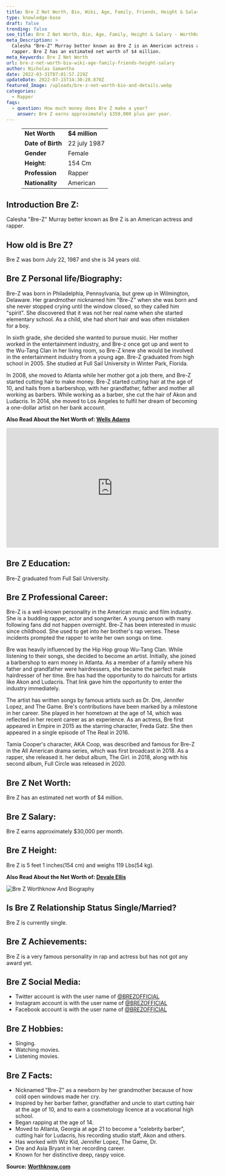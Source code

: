 ```yaml
---
title: Bre Z Net Worth, Bio, Wiki, Age, Family, Friends, Height & Salary
type: knowledge-base
draft: false
trending: false
seo_title: Bre Z Net Worth, Bio, Age, Family, Height & Salary - WorthKnow
meta_Description: >
  Calesha "Bre-Z" Murray better known as Bre Z is an American actress and
  rapper. Bre Z has an estimated net worth of $4 million.
meta_Keywords: Bre Z Net Worth
url: bre-z-net-worth-bio-wiki-age-family-friends-height-salary
author: Nicholas Samantha
date: 2022-03-31T07:01:57.229Z
updateDate: 2022-07-15T14:30:28.870Z
featured_Image: /uploads/bre-z-net-worth-bio-and-details.webp
categories:
  - Rapper
faqs:
  - question: How much money does Bre Z make a year?
    answer: Bre Z earns approximately $350,000 plus per year.
---
```

<figure class="wp-block-table is-style-stripes">
  <table>
    <tbody>
      <tr>
        <td>
          <strong>Net Worth</strong>
        </td>
        <td>
          <strong>$4 million</strong>
        </td>
      </tr>
      <tr>
        <td>
          <strong>Date of Birth</strong>
        </td>
        <td>22 july 1987</td>
      </tr>
      <tr>
        <td>
          <strong>Gender</strong>
        </td>
        <td>Female</td>
      </tr>
      <tr>
        <td>
          <strong>Height:</strong>
        </td>
        <td>154 Cm</td>
      </tr>
      <tr>
        <td>
          <strong>Profession</strong>
        </td>
        <td>Rapper</td>
      </tr>
      <tr>
        <td>
          <strong>Nationality</strong>
        </td>
        <td>American</td>
      </tr>
    </tbody>
  </table>
</figure>

## **Introduction Bre Z:**

Calesha "Bre-Z" Murray better known as Bre Z is an American actress and rapper.

## **How old is Bre Z?**

Bre Z was born July 22, 1987 and she is 34 years old.

## **Bre Z Personal life/Biography:**

Bre-Z was born in Philadelphia, Pennsylvania, but grew up in Wilmington, Delaware. Her grandmother nicknamed him "Bre-Z" when she was born and she never stopped crying until the window closed, so they called him "spirit". She discovered that it was not her real name when she started elementary school. As a child, she had short hair and was often mistaken for a boy.

In sixth grade, she decided she wanted to pursue music. Her mother worked in the entertainment industry, and Bre-z once got up and went to the Wu-Tang Clan in her living room, so Bre-Z knew she would be involved in the entertainment industry from a young age. Bre-Z graduated from high school in 2005. She studied at Full Sail University in Winter Park, Florida.

In 2008, she moved to Atlanta while her mother got a job there, and Bre-Z started cutting hair to make money. Bre-Z started cutting hair at the age of 10, and hails from a barbershop, with her grandfather, father and mother all working as barbers. While working as a barber, she cut the hair of Akon and Ludacris. In 2014, she moved to Los Angeles to fulfil her dream of becoming a one-dollar artist on her bank account.

**Also Read About the Net Worth of: <a href="https://worthknow.com/wells-adams-net-worth-bio-wiki-age-family-friends-height-salary/" target="_blank" rel="noopener">Wells Adams</a>**

<iframe width="560" height="315" src="https://www.youtube.com/embed/n16Q8T0Rdoo" title="YouTube video player" frameborder="0" allow="accelerometer; autoplay; clipboard-write; encrypted-media; gyroscope; picture-in-picture" allowfullscreen></iframe>

## **Bre Z Education:**

Bre-Z graduated from Full Sail University.

## **Bre Z Professional Career:**

Bre-Z is a well-known personality in the American music and film industry. She is a budding rapper, actor and songwriter. A young person with many following fans did not happen overnight. Bre-Z has been interested in music since childhood. She used to get into her brother's rap verses. These incidents prompted the rapper to write her own songs on time.

Bre was heavily influenced by the Hip Hop group Wu-Tang Clan. While listening to their songs, she decided to become an artist. Initially, she joined a barbershop to earn money in Atlanta. As a member of a family where his father and grandfather were hairdressers, she became the perfect male hairdresser of her time. Bre has had the opportunity to do haircuts for artists like Akon and Ludacris. That link gave him the opportunity to enter the industry immediately.

The artist has written songs by famous artists such as Dr. Dre, Jennifer Lopez, and The Game. Bre's contributions have been marked by a milestone in her career. She played in her hometown at the age of 14, which was reflected in her recent career as an experience. As an actress, Bre first appeared in Empire in 2015 as the starring character, Freda Gatz. She then appeared in a single episode of The Real in 2016.

Tamia Cooper's character, AKA Coop, was described and famous for Bre-Z in the All American drama series, which was first broadcast in 2018. As a rapper, she released it. her debut album, The Girl. in 2018, along with his second album, Full Circle was released in 2020.

## **Bre Z Net Worth:**

Bre Z has an estimated net worth of $4 million.

## **Bre Z Salary:**

Bre Z earns approximately $30,000 per month.

## **Bre Z Height:**

Bre Z is 5 feet 1 inches(154 cm) and weighs 119 Lbs(54 kg).

**Also Read About the Net Worth of: <a href="https://worthknow.com/devale-ellis-net-worth-bio-age-family-friends-height-salary/" target="_blank" rel="noopener">Devale Ellis</a>**

![Bre Z Worthknow And Biography](/uploads/bre-z-net-worth-.webp)

## Is Bre Z Relationship Status Single/Married?

Bre Z is currently single.

## **Bre Z Achievements:**

Bre Z is a very famous personality in rap and actress but has not got any award yet.

## **Bre Z Social Media:**

* Twitter account is with the user name of <a href="https://twitter.com/brezofficial" target="_blank" rel="nofollow" rel="noopener">@BREZOFFICIAL</a>
* Instagram account is with the user name of <a href="https://www.instagram.com/brezofficial/" target="_blank" rel="nofollow" rel="noopener">@BREZOFFICIAL</a>
* Facebook account is with the user name of <a href="https://www.facebook.com/WHOISBREZ" target="_blank" rel="nofollow" rel="noopener">@BREZOFFICIAL</a>

## Bre Z Hobbies:

* Singing.
* Watching movies.
* Listening movies.

## **Bre Z Facts:**

* Nicknamed "Bre-Z" as a newborn by her grandmother because of how cold open windows made her cry.
* Inspired by her barber father, grandfather and uncle to start cutting hair at the age of 10, and to earn a cosmetology licence at a vocational high school.
* Began rapping at the age of 14.
* Moved to Atlanta, Georgia at age 21 to become a "celebrity barber", cutting hair for Ludacris, his recording studio staff, Akon and others.
* Has worked with Wiz Kid, Jennifer Lopez, The Game, Dr.
* Dre and Asia Bryant in her recording career.
* Known for her distinctive deep, raspy voice.

**Source: <a href="https://worthknow.com/" target="_blank" rel="noopener">Worthknow.com</a>**